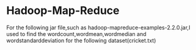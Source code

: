 # Hadoop-Map-Reduce
For the following jar file,such as hadoop-mapreduce-examples-2.2.0.jar,I used to find the wordcount,wordmean,wordmedian and wordstandarddeviation for the following dataset(cricket.txt)

